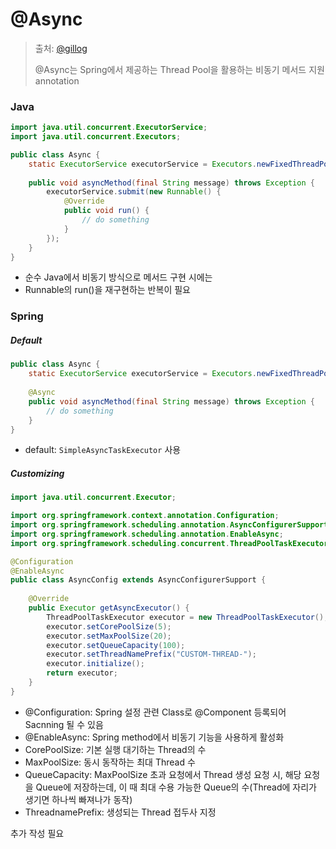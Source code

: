 # @Async

> 출처: [@gillog](https://velog.io/@gillog/Spring-Async-Annotation%EB%B9%84%EB%8F%99%EA%B8%B0-%EB%A9%94%EC%86%8C%EB%93%9C-%EC%82%AC%EC%9A%A9%ED%95%98%EA%B8%B0)
>
> @Async는 Spring에서 제공하는 Thread Pool을 활용하는 비동기 메서드 지원 annotation



### Java

```java
import java.util.concurrent.ExecutorService;
import java.util.concurrent.Executors;

public class Async {
	static ExecutorService executorService = Executors.newFixedThreadPool(5);
	
	public void asyncMethod(final String message) throws Exception {
		executorService.submit(new Runnable() {
			@Override
			public void run() {
				// do something
			}
		});
	}
}
```

- 순수 Java에서 비동기 방식으로 메서드 구현 시에는
- Runnable의 run()을 재구현하는 반복이 필요



### Spring

##### Default

```java
public class Async {
	static ExecutorService executorService = Executors.newFixedThreadPool(5);
	
    @Async
	public void asyncMethod(final String message) throws Exception {
		// do something
	}
}
```

- default: `SimpleAsyncTaskExecutor` 사용



##### Customizing

```java
import java.util.concurrent.Executor;

import org.springframework.context.annotation.Configuration;
import org.springframework.scheduling.annotation.AsyncConfigurerSupport;
import org.springframework.scheduling.annotation.EnableAsync;
import org.springframework.scheduling.concurrent.ThreadPoolTaskExecutor;

@Configuration
@EnableAsync
public class AsyncConfig extends AsyncConfigurerSupport {
    
    @Override
    public Executor getAsyncExecutor() {
        ThreadPoolTaskExecutor executor = new ThreadPoolTaskExecutor();
        executor.setCorePoolSize(5);
        executor.setMaxPoolSize(20);
        executor.setQueueCapacity(100);
        executor.setThreadNamePrefix("CUSTOM-THREAD-");
        executor.initialize();
        return executor;
    }
}
```

- @Configuration: Spring 설정 관련 Class로 @Component 등록되어 Sacnning 될 수 있음
- @EnableAsync: Spring method에서 비동기 기능을 사용하게 활성화
- CorePoolSize: 기본 실행 대기하는 Thread의 수
- MaxPoolSize: 동시 동작하는 최대 Thread 수
- QueueCapacity: MaxPoolSize 초과 요청에서 Thread 생성 요청 시, 해당 요청을  Queue에 저장하는데, 이 때 최대 수용 가능한 Queue의 수(Thread에 자리가 생기면 하나씩 빠져나가 동작)
- ThreadnamePrefix: 생성되는 Thread 접두사 지정



추가 작성 필요
